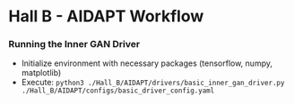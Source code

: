 # Hall B - AIDAPT Workflow

### Running the Inner GAN Driver
- Initialize environment with necessary packages (tensorflow, numpy, matplotlib)
- Execute:
`python3 ./Hall_B/AIDAPT/drivers/basic_inner_gan_driver.py ./Hall_B/AIDAPT/configs/basic_driver_config.yaml`